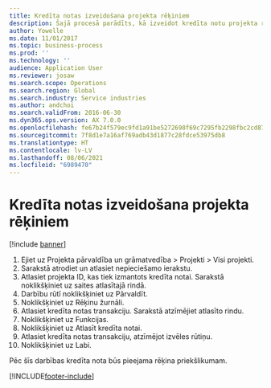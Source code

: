 ```yaml
---
title: Kredīta notas izveidošana projekta rēķiniem
description: Šajā procesā parādīts, kā izveidot kredīta notu projekta rēķiniem, kas ir publicēti.
author: Yowelle
ms.date: 11/01/2017
ms.topic: business-process
ms.prod: ''
ms.technology: ''
audience: Application User
ms.reviewer: josaw
ms.search.scope: Operations
ms.search.region: Global
ms.search.industry: Service industries
ms.author: andchoi
ms.search.validFrom: 2016-06-30
ms.dyn365.ops.version: AX 7.0.0
ms.openlocfilehash: fe67b24f579ec9fd1a91be5272698f69c7295fb2298fbc2cd872f24a5858ce99
ms.sourcegitcommit: 7f8d1e7a16af769adb43d1877c28fdce53975db8
ms.translationtype: HT
ms.contentlocale: lv-LV
ms.lasthandoff: 08/06/2021
ms.locfileid: "6989470"
---
```

# <a name="create-a-credit-note-on-project-invoices"></a>Kredīta notas izveidošana projekta rēķiniem

[!include [banner](../../includes/banner.md)]

1. Ejiet uz Projekta pārvaldība un grāmatvedība > Projekti > Visi projekti. 
2. Sarakstā atrodiet un atlasiet nepieciešamo ierakstu. 
3. Atlasiet projekta ID, kas tiek izmantots kredīta notai. Sarakstā noklikšķiniet uz saites atlasītajā rindā. 
4. Darbību rūtī noklikšķiniet uz Pārvaldīt. 
5. Noklikšķiniet uz Rēķinu žurnāli. 
6. Atlasiet kredīta notas transakciju. Sarakstā atzīmējiet atlasīto rindu. 
7. Noklikšķiniet uz Funkcijas. 
8. Noklikšķiniet uz Atlasīt kredīta notai. 
9. Atlasiet kredīta notas transakciju, atzīmējot izvēles rūtiņu.
10. Noklikšķiniet uz Labi. 

Pēc šīs darbības kredīta nota būs pieejama rēķina priekšlikumam.


[!INCLUDE[footer-include](../../includes/footer-banner.md)]